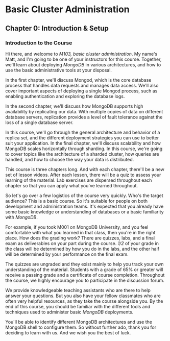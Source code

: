 # Basic Cluster Administration

## Chapter 0: Introduction & Setup

### Introduction to the Course

Hi there, and welcome to *M103, basic cluster administration*. My name's Matt, and I'm going to be one of your instructors for this course. Together, we'll learn about deploying *MongoDB* in various architectures, and how to use the basic administrative tools at your disposal.

In the first chapter, we'll discuss Mongod, which is the core database process that handles data requests and manages data access. We'll also cover important aspects of deploying a single Mongod process, such as enabling authentication and exploring the database logs.

In the second chapter, we'll discuss how MongoDB supports high availability by replicating our data. With multiple copies of data on different database servers, replication provides a level of fault tolerance against the loss of a single database server.

In this course, we'll go through the general architecture and behavior of a replica set, and the different deployment strategies you can use to better suit your application. In the final chapter, we'll discuss scalability and how MongoDB scales horizontally through sharding. In this course, we're going to cover topics like the architecture of a sharded cluster, how queries are handled, and how to choose the way your data is distributed.

This course is three chapters long. And with each chapter, there'll be a new set of lesson videos. After each lesson, there will be a quiz to assess your learning of the material. Lab exercises are dispersed throughout each chapter so that you can apply what you've learned throughout.

So let's go over a few logistics of the course very quickly. Who's the target audience? This is a basic course. So it's suitable for people on both development and administration teams. It's expected that you already have some basic knowledge or understanding of databases or a basic familiarity with *MongoDB*.

For example, if you took M001 on MongoDB University, and you feel comfortable with what you learned in that class, then you're in the right place. How does the grading work? There are quizzes, labs, and a final exam as deliverables on your part during the course. *1/2* of your grade in the class will be determined by how you do in the labs, and the other half will be determined by your performance on the final exam.

The quizzes are ungraded and they exist mainly to help you track your own understanding of the material. Students with a grade of 65% or greater will receive a passing grade and a certificate of course completion. Throughout the course, we highly encourage you to participate in the discussion forum.

We provide knowledgeable teaching assistants who are there to help answer your questions. But you also have your fellow classmates who are often very helpful resources, as they take the course alongside you. By the end of this course, you should be familiar with the different tools and techniques used to administer basic *MongoDB* deployments.

You'll be able to identify different MongoDB architectures and use the MongoDB shell to configure them. So without further ado, thank you for deciding to learn with us. And we wish you the best of luck.
